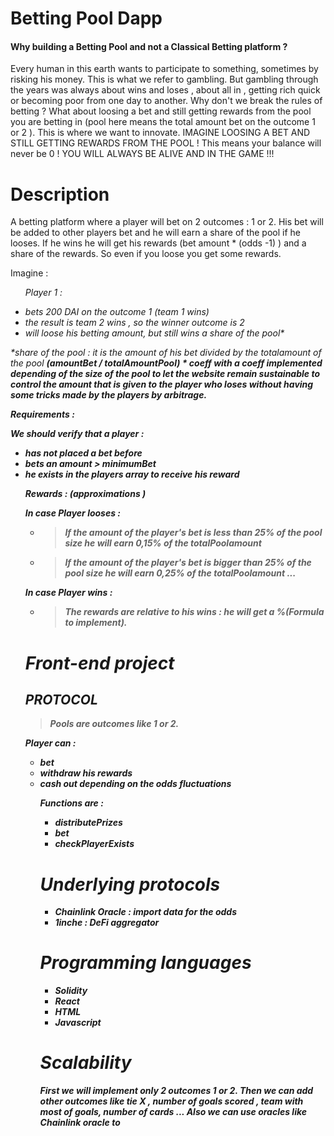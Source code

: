 # Betting Pool Dapp 

<h4> Why building a Betting Pool and not a Classical Betting platform ? </h4> 

<p> Every human in this earth wants to participate to something, sometimes by risking his money. This is what we refer to gambling. But gambling through the years was always about wins and loses , about all in , getting rich quick or becoming poor from one day to another. Why don't we break the rules of betting ? What about loosing a bet and still getting rewards from the pool you are betting in (pool here means the total amount bet on the outcome 1 or 2 ). 
This is where we want to innovate. IMAGINE LOOSING A BET AND STILL GETTING REWARDS FROM THE POOL ! This means your balance will never be 0 ! YOU WILL ALWAYS BE ALIVE AND IN THE GAME  !!! 


<h1> Description </h1>

<p> 
A betting platform where a player will bet on 2 outcomes : 1 or 2. His bet will be added to other players bet and he will earn a share of the pool if he looses.
If he wins he will get his rewards (bet amount * (odds -1) ) and a share of the rewards. So even if you loose you get some rewards. 
 
Imagine : 
 
 <em> <ul> Player 1 : <em> 
  <li> bets 200 DAI on the outcome 1 (team 1 wins) </li>
  <li> the result is team 2 wins , so the winner outcome is 2 </li> 
  <li> will loose his betting amount, but still wins a share of the pool*</li> 
 </ul> 
 
  *share of the pool : it is the amount of his bet divided by the totalamount of the pool <strong> (amountBet / totalAmountPool) * coeff 
  with a coeff implemented depending of the size of the pool to let the website remain sustainable to control the amount that is given to the player who loses 
  without having some tricks made by the players by arbitrage. 
  

 

 
 <em> Requirements : 
 
  We should verify that a player :
  <ul> 
   <li> has not placed a bet before </li> 
   <li> bets an amount > minimumBet </li> 
   <li> he exists in the players array to receive his reward </li> 
   
   </em> 
  
  <em> Rewards : (approximations ) 
 
   
 In case Player looses : 
 - > If the amount of the player's bet is less than 25% of the pool size he will earn 0,15% of the totalPoolamount 
 - > If the amount of the player's bet is bigger than 25% of the pool size he will earn 0,25% of the totalPoolamount 
 ... 
   
 In case Player wins : 
 - > The rewards are relative to his wins : he will get a %(Formula to implement). 


# Front-end project

 <h2> PROTOCOL </h2> 


> Pools are outcomes like 1 or 2. 

 Player can : 
<ul> 
  <li> bet </li> 
  <li> withdraw his rewards </li> 
  <li> cash out depending on the odds fluctuations </li> 
  

 Functions are : 

- distributePrizes
- bet 
- checkPlayerExists

 # Underlying protocols 

 - <strong> Chainlink Oracle </strong> : import data for the odds
 - <strong> 1inche </strong> : DeFi aggregator 
 
 # Programming languages  
 <ul> 
  
   <li> Solidity </li> 
   <li> React </li> 
   <li> HTML </li> 
   <li> Javascript </li> 

 </ul> 
 
 
 # Scalability 
 
 First we will implement only 2 outcomes 1 or 2. Then we can add other outcomes like tie X , number of goals scored , team with most of goals, number of cards ... 
 Also we can use oracles like Chainlink oracle to 
 



